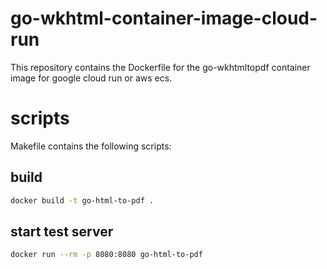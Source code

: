 # go-wkhtml-container-image-cloud-run
This repository contains the Dockerfile for the go-wkhtmltopdf container image for google cloud run or aws ecs.

# scripts

Makefile contains the following scripts:

## build
```bash
docker build -t go-html-to-pdf .
```

## start test server
```bash
docker run --rm -p 8080:8080 go-html-to-pdf
```